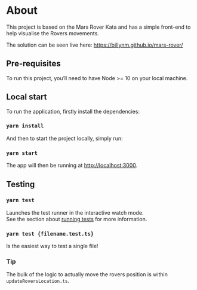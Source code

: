 # About

This project is based on the Mars Rover Kata and has a simple front-end to help visualise the Rovers movements.

The solution can be seen live here: https://billynm.github.io/mars-rover/

## Pre-requisites

To run this project, you’ll need to have Node >= 10 on your local machine.

## Local start

To run the application, firstly install the dependencies:

### `yarn install`

And then to start the project locally, simply run:

### `yarn start`

The app will then be running at [http://localhost:3000](http://localhost:3000).

## Testing

### `yarn test`

Launches the test runner in the interactive watch mode.\
See the section about [running tests](https://facebook.github.io/create-react-app/docs/running-tests) for more information.

### `yarn test {filename.test.ts}` 

Is the easiest way to test a single file!

### Tip

The bulk of the logic to actually move the rovers position is within `updateRoversLocation.ts`.
